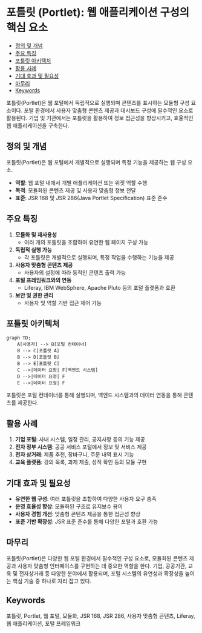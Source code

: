# 포틀릿 (Portlet): 웹 애플리케이션 구성의 핵심 요소

<!-- mtoc-start -->

- [정의 및 개념](#정의-및-개념)
- [주요 특징](#주요-특징)
- [포틀릿 아키텍처](#포틀릿-아키텍처)
- [활용 사례](#활용-사례)
- [기대 효과 및 필요성](#기대-효과-및-필요성)
- [마무리](#마무리)
- [Keywords](#keywords)

<!-- mtoc-end -->

포틀릿(Portlet)은 웹 포털에서 독립적으로 실행되며 콘텐츠를 표시하는 모듈형 구성 요소이다. 포털 환경에서 사용자 맞춤형 콘텐츠 제공과 대시보드 구성에 필수적인 요소로 활용된다. 기업 및 기관에서는 포틀릿을 활용하여 정보 접근성을 향상시키고, 효율적인 웹 애플리케이션을 구축한다.

## 정의 및 개념

포틀릿(Portlet)은 웹 포털에서 개별적으로 실행되며 특정 기능을 제공하는 웹 구성 요소.

- **역할**: 웹 포털 내에서 개별 애플리케이션 또는 위젯 역할 수행
- **목적**: 모듈화된 콘텐츠 제공 및 사용자 맞춤형 정보 전달
- **표준**: JSR 168 및 JSR 286(Java Portlet Specification) 표준 준수

## 주요 특징

1. **모듈화 및 재사용성**
   - 여러 개의 포틀릿을 조합하여 유연한 웹 페이지 구성 가능
2. **독립적 실행 가능**
   - 각 포틀릿은 개별적으로 실행되며, 특정 작업을 수행하는 기능을 제공
3. **사용자 맞춤형 콘텐츠 제공**
   - 사용자의 설정에 따라 동적인 콘텐츠 출력 가능
4. **포털 프레임워크와의 연동**
   - Liferay, IBM WebSphere, Apache Pluto 등의 포털 플랫폼과 호환
5. **보안 및 권한 관리**
   - 사용자 및 역할 기반 접근 제어 가능

## 포틀릿 아키텍처

```mermaid
graph TD;
    A[사용자] --> B[포털 컨테이너]
    B --> C[포틀릿 A]
    B --> D[포틀릿 B]
    B --> E[포틀릿 C]
    C -->|데이터 요청| F[백엔드 시스템]
    D -->|데이터 요청| F
    E -->|데이터 요청| F
```

포틀릿은 포털 컨테이너를 통해 실행되며, 백엔드 시스템과의 데이터 연동을 통해 콘텐츠를 제공한다.

## 활용 사례

1. **기업 포털**: 사내 시스템, 일정 관리, 공지사항 등의 기능 제공
2. **전자 정부 시스템**: 공공 서비스 포털에서 정보 및 서비스 제공
3. **전자 상거래**: 제품 추천, 장바구니, 주문 내역 표시 기능
4. **교육 플랫폼**: 강의 목록, 과제 제출, 성적 확인 등의 모듈 구현

## 기대 효과 및 필요성

- **유연한 웹 구성**: 여러 포틀릿을 조합하여 다양한 사용자 요구 충족
- **운영 효율성 향상**: 모듈화된 구조로 유지보수 용이
- **사용자 경험 개선**: 맞춤형 콘텐츠 제공을 통한 접근성 향상
- **표준 기반 확장성**: JSR 표준 준수를 통해 다양한 포털과 호환 가능

## 마무리

포틀릿(Portlet)은 다양한 웹 포털 환경에서 필수적인 구성 요소로, 모듈화된 콘텐츠 제공과 사용자 맞춤형 인터페이스를 구현하는 데 중요한 역할을 한다. 기업, 공공기관, 교육 및 전자상거래 등 다양한 분야에서 활용되며, 포털 시스템의 유연성과 확장성을 높이는 핵심 기술 중 하나로 자리 잡고 있다.

## Keywords

포틀릿, Portlet, 웹 포털, 모듈화, JSR 168, JSR 286, 사용자 맞춤형 콘텐츠, Liferay, 웹 애플리케이션, 포털 프레임워크

